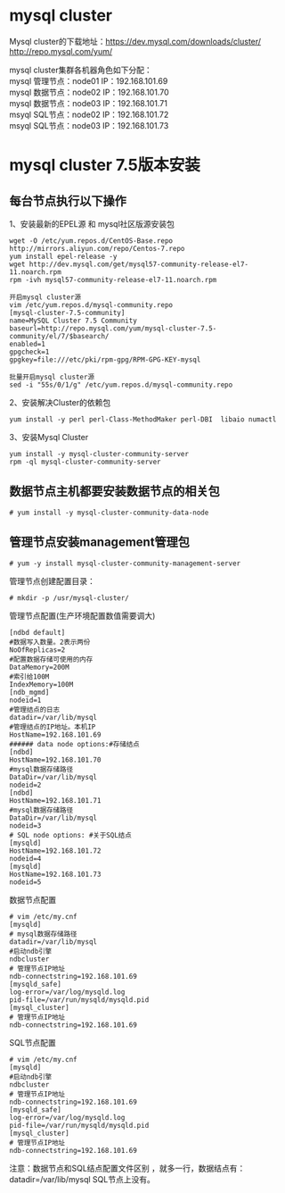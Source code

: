 mysql cluster
===

Mysql cluster的下载地址：https://dev.mysql.com/downloads/cluster/  
http://repo.mysql.com/yum/  

mysql cluster集群各机器角色如下分配：  
mysql 管理节点：node01 IP：192.168.101.69  
mysql 数据节点：node02 IP：192.168.101.70  
mysql 数据节点：node03 IP：192.168.101.71  
msyql SQL节点：node02 IP：192.168.101.72  
msyql SQL节点：node03 IP：192.168.101.73  


mysql cluster 7.5版本安装
===

每台节点执行以下操作  
---
1、安装最新的EPEL源 和 mysql社区版源安装包  
```
wget -O /etc/yum.repos.d/CentOS-Base.repo http://mirrors.aliyun.com/repo/Centos-7.repo
yum install epel-release -y
wget http://dev.mysql.com/get/mysql57-community-release-el7-11.noarch.rpm
rpm -ivh mysql57-community-release-el7-11.noarch.rpm

开启mysql cluster源
vim /etc/yum.repos.d/mysql-community.repo
[mysql-cluster-7.5-community]
name=MySQL Cluster 7.5 Community
baseurl=http://repo.mysql.com/yum/mysql-cluster-7.5-community/el/7/$basearch/
enabled=1
gpgcheck=1
gpgkey=file:///etc/pki/rpm-gpg/RPM-GPG-KEY-mysql

批量开启mysql cluster源
sed -i "55s/0/1/g" /etc/yum.repos.d/mysql-community.repo
```  

2、安装解决Cluster的依赖包  
```
yum install -y perl perl-Class-MethodMaker perl-DBI  libaio numactl
```  

3、安装Mysql Cluster  
```
yum install -y mysql-cluster-community-server
rpm -ql mysql-cluster-community-server
```  


数据节点主机都要安装数据节点的相关包  
---
```
# yum install -y mysql-cluster-community-data-node
```  

管理节点安装management管理包  
---
```
# yum -y install mysql-cluster-community-management-server
```  

管理节点创建配置目录：
```
# mkdir -p /usr/mysql-cluster/
```  


管理节点配置(生产环境配置数值需要调大)  
```
[ndbd default]
#数据写入数量。2表示两份
NoOfReplicas=2
#配置数据存储可使用的内存
DataMemory=200M
#索引给100M
IndexMemory=100M
[ndb_mgmd]
nodeid=1
#管理结点的日志
datadir=/var/lib/mysql
#管理结点的IP地址。本机IP
HostName=192.168.101.69
###### data node options:#存储结点
[ndbd]
HostName=192.168.101.70
#mysql数据存储路径
DataDir=/var/lib/mysql
nodeid=2
[ndbd]
HostName=192.168.101.71
#mysql数据存储路径
DataDir=/var/lib/mysql
nodeid=3
# SQL node options: #关于SQL结点
[mysqld]
HostName=192.168.101.72
nodeid=4
[mysqld]
HostName=192.168.101.73
nodeid=5
```  

数据节点配置
```
# vim /etc/my.cnf	
[mysqld]
# mysql数据存储路径
datadir=/var/lib/mysql
#启动ndb引擎
ndbcluster
# 管理节点IP地址 
ndb-connectstring=192.168.101.69
[mysqld_safe]
log-error=/var/log/mysqld.log
pid-file=/var/run/mysqld/mysqld.pid
[mysql_cluster]
# 管理节点IP地址
ndb-connectstring=192.168.101.69
```  

SQL节点配置  
```
# vim /etc/my.cnf   
[mysqld]
#启动ndb引擎
ndbcluster
# 管理节点IP地址
ndb-connectstring=192.168.101.69
[mysqld_safe]
log-error=/var/log/mysqld.log
pid-file=/var/run/mysqld/mysqld.pid
[mysql_cluster]
# 管理节点IP地址
ndb-connectstring=192.168.101.69
```  

注意：数据节点和SQL结点配置文件区别 ，就多一行，数据结点有：datadir=/var/lib/mysql SQL节点上没有。


